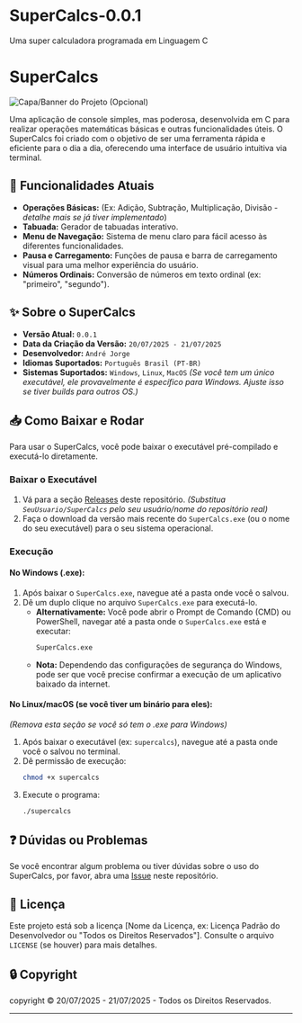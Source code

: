 # SuperCalcs-0.0.1
Uma super calculadora programada em Linguagem C

# SuperCalcs

![Capa/Banner do Projeto (Opcional)]([https://via.placeholder.com/800x300?text=SuperCalcs+-+A+Calculadora+Completa](https://concepto.de/wp-content/uploads/2018/10/bit-e1539272682266.jpg))

Uma aplicação de console simples, mas poderosa, desenvolvida em C para realizar operações matemáticas básicas e outras funcionalidades úteis. O SuperCalcs foi criado com o objetivo de ser uma ferramenta rápida e eficiente para o dia a dia, oferecendo uma interface de usuário intuitiva via terminal.

## 🚀 Funcionalidades Atuais

* **Operações Básicas:** (Ex: Adição, Subtração, Multiplicação, Divisão - *detalhe mais se já tiver implementado*)
* **Tabuada:** Gerador de tabuadas interativo.
* **Menu de Navegação:** Sistema de menu claro para fácil acesso às diferentes funcionalidades.
* **Pausa e Carregamento:** Funções de pausa e barra de carregamento visual para uma melhor experiência do usuário.
* **Números Ordinais:** Conversão de números em texto ordinal (ex: "primeiro", "segundo").

## ✨ Sobre o SuperCalcs

* **Versão Atual:** `0.0.1`
* **Data da Criação da Versão:** `20/07/2025 - 21/07/2025`
* **Desenvolvedor:** `André Jorge`
* **Idiomas Suportados:** `Português Brasil (PT-BR)`
* **Sistemas Suportados:** `Windows`, `Linux`, `MacOS` *(Se você tem um único executável, ele provavelmente é específico para Windows. Ajuste isso se tiver builds para outros OS.)*

## 📥 Como Baixar e Rodar

Para usar o SuperCalcs, você pode baixar o executável pré-compilado e executá-lo diretamente.

### Baixar o Executável

1.  Vá para a seção [Releases](https://github.com/SeuUsuario/SuperCalcs/releases) deste repositório. *(Substitua `SeuUsuario/SuperCalcs` pelo seu usuário/nome do repositório real)*
2.  Faça o download da versão mais recente do `SuperCalcs.exe` (ou o nome do seu executável) para o seu sistema operacional.

### Execução

#### No Windows (.exe):

1.  Após baixar o `SuperCalcs.exe`, navegue até a pasta onde você o salvou.
2.  Dê um duplo clique no arquivo `SuperCalcs.exe` para executá-lo.
    * **Alternativamente:** Você pode abrir o Prompt de Comando (CMD) ou PowerShell, navegar até a pasta onde o `SuperCalcs.exe` está e executar:
        ```bash
        SuperCalcs.exe
        ```
    * **Nota:** Dependendo das configurações de segurança do Windows, pode ser que você precise confirmar a execução de um aplicativo baixado da internet.

#### No Linux/macOS (se você tiver um binário para eles):

*(Remova esta seção se você só tem o .exe para Windows)*

1.  Após baixar o executável (ex: `supercalcs`), navegue até a pasta onde você o salvou no terminal.
2.  Dê permissão de execução:
    ```bash
    chmod +x supercalcs
    ```
3.  Execute o programa:
    ```bash
    ./supercalcs
    ```

## ❓ Dúvidas ou Problemas

Se você encontrar algum problema ou tiver dúvidas sobre o uso do SuperCalcs, por favor, abra uma [Issue](https://github.com/SeuUsuario/SuperCalcs/issues) neste repositório.

## 📜 Licença

Este projeto está sob a licença [Nome da Licença, ex: Licença Padrão do Desenvolvedor ou "Todos os Direitos Reservados"]. Consulte o arquivo `LICENSE` (se houver) para mais detalhes.

## 🔒 Copyright

copyright © 20/07/2025 - 21/07/2025 - Todos os Direitos Reservados.

---
